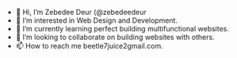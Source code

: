 - 👋 Hi, I’m Zebedee Deur (@zebedeedeur
- 👀 I’m interested in Web Design and Development.
- 🌱 I’m currently learning perfect building multifunctional websites.
- 💞️ I’m looking to collaborate on building websites with others.
- 📫 How to reach me beetle7juice2gmail.com.

<!---
zebedeedeur/zebedeedeur is a ✨ special ✨ repository because its `README.md` (this file) appears on your GitHub profile.
You can click the Preview link to take a look at your changes.
--->
